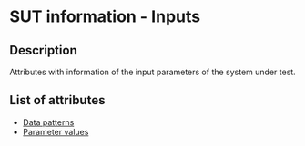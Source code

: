 # SUT information - Inputs

## Description

Attributes with information of the input parameters of the system under test.

## List of attributes

* [Data patterns](data-patterns.md)
* [Parameter values](parameter-values.md)